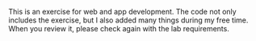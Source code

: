 This is an exercise for web and app development.
The code not only includes the exercise, but I also added many things during my free time.
When you review it, please check again with the lab requirements.
